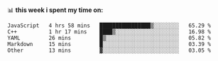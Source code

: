 📊 **this week i spent my time on:**
<!--START_SECTION:waka-->

```text
JavaScript   4 hrs 58 mins   ████████████████▒░░░░░░░░   65.29 %
C++          1 hr 17 mins    ████▒░░░░░░░░░░░░░░░░░░░░   16.98 %
YAML         26 mins         █▒░░░░░░░░░░░░░░░░░░░░░░░   05.82 %
Markdown     15 mins         █░░░░░░░░░░░░░░░░░░░░░░░░   03.39 %
Other        13 mins         ▓░░░░░░░░░░░░░░░░░░░░░░░░   03.05 %
```

<!--END_SECTION:waka-->
